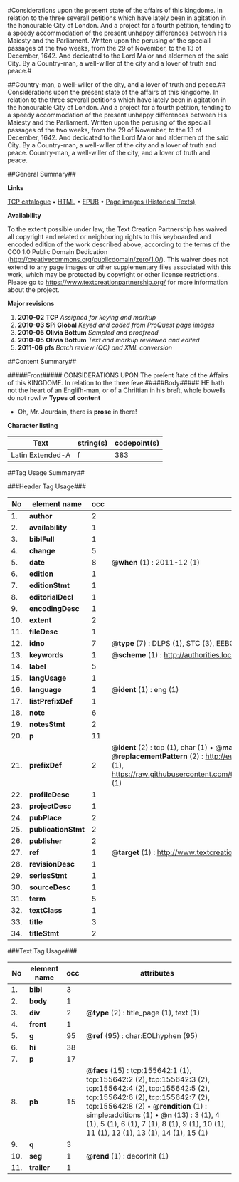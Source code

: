 #Considerations upon the present state of the affairs of this kingdome. In relation to the three severall petitions which have lately been in agitation in the honourable City of London. And a project for a fourth petition, tending to a speedy accommodation of the present unhappy differences between His Maiesty and the Parliament. Written upon the perusing of the speciall passages of the two weeks, from the 29 of November, to the 13 of December, 1642. And dedicated to the Lord Maior and aldermen of the said City. By a Country-man, a well-willer of the city and a lover of truth and peace.#

##Country-man, a well-willer of the city, and a lover of truth and peace.##
Considerations upon the present state of the affairs of this kingdome. In relation to the three severall petitions which have lately been in agitation in the honourable City of London. And a project for a fourth petition, tending to a speedy accommodation of the present unhappy differences between His Maiesty and the Parliament. Written upon the perusing of the speciall passages of the two weeks, from the 29 of November, to the 13 of December, 1642. And dedicated to the Lord Maior and aldermen of the said City. By a Country-man, a well-willer of the city and a lover of truth and peace.
Country-man, a well-willer of the city, and a lover of truth and peace.

##General Summary##

**Links**

[TCP catalogue](http://www.ota.ox.ac.uk/tcp/)  • 
[HTML](http://tei.it.ox.ac.uk/tcp/Texts-HTML/free/A89/A89914.html)  • 
[EPUB](http://tei.it.ox.ac.uk/tcp/Texts-EPUB/free/A89/A89914.epub) • 
[Page images (Historical Texts)](https://historicaltexts.jisc.ac.uk/eebo-99872860e)

**Availability**

To the extent possible under law, the Text Creation Partnership has waived all copyright and related or neighboring rights to this keyboarded and encoded edition of the work described above, according to the terms of the CC0 1.0 Public Domain Dedication (http://creativecommons.org/publicdomain/zero/1.0/). This waiver does not extend to any page images or other supplementary files associated with this work, which may be protected by copyright or other license restrictions. Please go to https://www.textcreationpartnership.org/ for more information about the project.

**Major revisions**

1. __2010-02__ __TCP__ *Assigned for keying and markup*
1. __2010-03__ __SPi Global__ *Keyed and coded from ProQuest page images*
1. __2010-05__ __Olivia Bottum__ *Sampled and proofread*
1. __2010-05__ __Olivia Bottum__ *Text and markup reviewed and edited*
1. __2011-06__ __pfs__ *Batch review (QC) and XML conversion*

##Content Summary##

#####Front#####
CONSIDERATIONS UPON The preſent ſtate of the Affairs of this KINGDOME. In relation to the three ſeve
#####Body#####
HE hath not the heart of an Engliſh-man, or of a Chriſtian in his breſt, whoſe bowells do not rowl w
**Types of content**

  * Oh, Mr. Jourdain, there is **prose** in there!

**Character listing**


|Text|string(s)|codepoint(s)|
|---|---|---|
|Latin Extended-A|ſ|383|

##Tag Usage Summary##

###Header Tag Usage###

|No|element name|occ|attributes|
|---|---|---|---|
|1.|__author__|2||
|2.|__availability__|1||
|3.|__biblFull__|1||
|4.|__change__|5||
|5.|__date__|8| @__when__ (1) : 2011-12 (1)|
|6.|__edition__|1||
|7.|__editionStmt__|1||
|8.|__editorialDecl__|1||
|9.|__encodingDesc__|1||
|10.|__extent__|2||
|11.|__fileDesc__|1||
|12.|__idno__|7| @__type__ (7) : DLPS (1), STC (3), EEBO-CITATION (1), PROQUEST (1), VID (1)|
|13.|__keywords__|1| @__scheme__ (1) : http://authorities.loc.gov/ (1)|
|14.|__label__|5||
|15.|__langUsage__|1||
|16.|__language__|1| @__ident__ (1) : eng (1)|
|17.|__listPrefixDef__|1||
|18.|__note__|6||
|19.|__notesStmt__|2||
|20.|__p__|11||
|21.|__prefixDef__|2| @__ident__ (2) : tcp (1), char (1)  •  @__matchPattern__ (2) : ([0-9\-]+):([0-9IVX]+) (1), (.+) (1)  •  @__replacementPattern__ (2) : http://eebo.chadwyck.com/downloadtiff?vid=$1&page=$2 (1), https://raw.githubusercontent.com/textcreationpartnership/Texts/master/tcpchars.xml#$1 (1)|
|22.|__profileDesc__|1||
|23.|__projectDesc__|1||
|24.|__pubPlace__|2||
|25.|__publicationStmt__|2||
|26.|__publisher__|2||
|27.|__ref__|1| @__target__ (1) : http://www.textcreationpartnership.org/docs/. (1)|
|28.|__revisionDesc__|1||
|29.|__seriesStmt__|1||
|30.|__sourceDesc__|1||
|31.|__term__|5||
|32.|__textClass__|1||
|33.|__title__|3||
|34.|__titleStmt__|2||


###Text Tag Usage###

|No|element name|occ|attributes|
|---|---|---|---|
|1.|__bibl__|3||
|2.|__body__|1||
|3.|__div__|2| @__type__ (2) : title_page (1), text (1)|
|4.|__front__|1||
|5.|__g__|95| @__ref__ (95) : char:EOLhyphen (95)|
|6.|__hi__|38||
|7.|__p__|17||
|8.|__pb__|15| @__facs__ (15) : tcp:155642:1 (1), tcp:155642:2 (2), tcp:155642:3 (2), tcp:155642:4 (2), tcp:155642:5 (2), tcp:155642:6 (2), tcp:155642:7 (2), tcp:155642:8 (2)  •  @__rendition__ (1) : simple:additions (1)  •  @__n__ (13) : 3 (1), 4 (1), 5 (1), 6 (1), 7 (1), 8 (1), 9 (1), 10 (1), 11 (1), 12 (1), 13 (1), 14 (1), 15 (1)|
|9.|__q__|3||
|10.|__seg__|1| @__rend__ (1) : decorInit (1)|
|11.|__trailer__|1||
